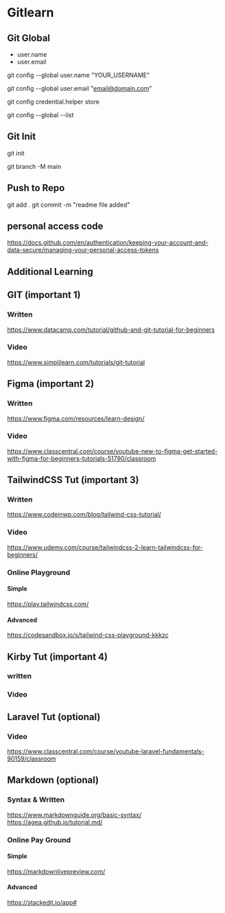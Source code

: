 # Gitlearn

## Git Global
- user.name
- user.email

git config --global user.name "YOUR_USERNAME"

git config --global user.email "email@domain.com"

git config credential.helper store

git config --global --list

## Git Init

git init

git branch -M main

## Push to Repo

git add .
git commit -m "readme file added"

## personal access code
https://docs.github.com/en/authentication/keeping-your-account-and-data-secure/managing-your-personal-access-tokens

## Additional Learning

## GIT (important 1)
### Written
https://www.datacamp.com/tutorial/github-and-git-tutorial-for-beginners
### Video
https://www.simplilearn.com/tutorials/git-tutorial

## Figma (important 2)
### Written
https://www.figma.com/resources/learn-design/
### Video
https://www.classcentral.com/course/youtube-new-to-figma-get-started-with-figma-for-beginners-tutorials-51790/classroom

## TailwindCSS Tut (important 3)
### Written
https://www.codeinwp.com/blog/tailwind-css-tutorial/
### Video
https://www.udemy.com/course/tailwindcss-2-learn-tailwindcss-for-beginners/
### Online Playground
#### Simple
https://play.tailwindcss.com/
#### Advanced
https://codesandbox.io/s/tailwind-css-playground-kkkzc

## Kirby Tut (important 4)
### written

### Video

## Laravel Tut (optional)
### Video
https://www.classcentral.com/course/youtube-laravel-fundamentals-90159/classroom

## Markdown (optional)
### Syntax & Written
https://www.markdownguide.org/basic-syntax/
https://agea.github.io/tutorial.md/
### Online Pay Ground
#### Simple
https://markdownlivepreview.com/
#### Advanced
https://stackedit.io/app#